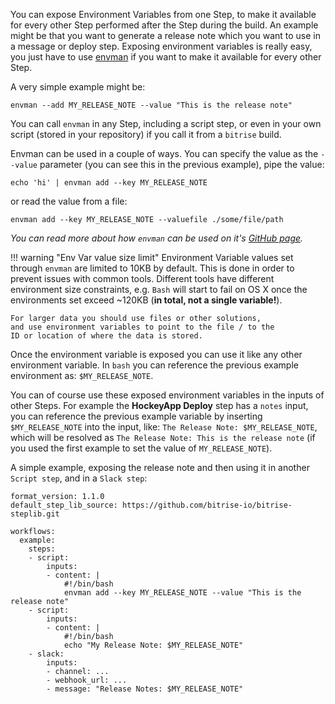 You can expose Environment Variables from one Step,
to make it available for every other Step performed after the Step during the build.
An example might be that you want to generate a
release note which you want to use in a message or deploy step.
Exposing environment variables is really easy,
you just have to use [envman](https://github.com/bitrise-io/envman/) if you want to make it available for every other Step.

A very simple example might be:

```
envman --add MY_RELEASE_NOTE --value "This is the release note"
```

You can call `envman` in any Step, including a script step,
or even in your own script (stored in your repository) if you call it from a `bitrise` build.

Envman can be used in a couple of ways.
You can specify the value as the `--value` parameter (you can see this in the previous example),
pipe the value:

```
echo 'hi' | envman add --key MY_RELEASE_NOTE
```

or read the value from a file:

```
envman add --key MY_RELEASE_NOTE --valuefile ./some/file/path
```

*You can read more about how `envman` can
be used on it's [GitHub page](https://github.com/bitrise-io/envman/).*

!!! warning "Env Var value size limit"
    Environment Variable values set through `envman` are limited to 10KB by default.
    This is done in order to prevent issues with common tools.
    Different tools have different environment size constraints,
    e.g. `Bash` will start to fail on OS X once the environments set
    exceed ~120KB (**in total, not a single variable!**).

    For larger data you should use files or other solutions,
    and use environment variables to point to the file / to the
    ID or location of where the data is stored.

Once the environment variable is exposed you can use it like
any other environment variable. In `bash` you can reference
the previous example environment as: `$MY_RELEASE_NOTE`.

You can of course use these exposed environment variables in the inputs of other Steps.
For example the **HockeyApp Deploy** step has a `notes` input,
you can reference the previous example variable by inserting `$MY_RELEASE_NOTE` into the input,
like: `The Release Note: $MY_RELEASE_NOTE`,
which will be resolved as `The Release Note: This is the release note` (if you used
the first example to set the value of `MY_RELEASE_NOTE`).

A simple example, exposing the release note and then using it in another `Script step`,
and in a `Slack step`:

```
format_version: 1.1.0
default_step_lib_source: https://github.com/bitrise-io/bitrise-steplib.git

workflows:
  example:
    steps:
    - script:
        inputs:
        - content: |
            #!/bin/bash
            envman add --key MY_RELEASE_NOTE --value "This is the release note"
    - script:
        inputs:
        - content: |
            #!/bin/bash
            echo "My Release Note: $MY_RELEASE_NOTE"
    - slack:
        inputs:
        - channel: ...
        - webhook_url: ...
        - message: "Release Notes: $MY_RELEASE_NOTE"
```